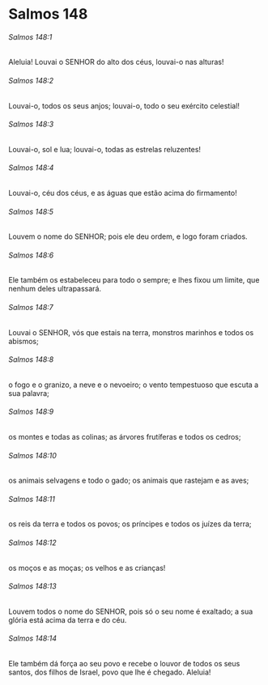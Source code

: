 # Salmos 148

###### Salmos 148:1

Aleluia! Louvai o SENHOR do alto dos céus, louvai-o nas alturas!

###### Salmos 148:2

Louvai-o, todos os seus anjos; louvai-o, todo o seu exército celestial!

###### Salmos 148:3

Louvai-o, sol e lua; louvai-o, todas as estrelas reluzentes!

###### Salmos 148:4

Louvai-o, céu dos céus, e as águas que estão acima do firmamento!

###### Salmos 148:5

Louvem o nome do SENHOR; pois ele deu ordem, e logo foram criados.

###### Salmos 148:6

Ele também os estabeleceu para todo o sempre; e lhes fixou um limite, que nenhum deles ultrapassará.

###### Salmos 148:7

Louvai o SENHOR, vós que estais na terra, monstros marinhos e todos os abismos;

###### Salmos 148:8

o fogo e o granizo, a neve e o nevoeiro; o vento tempestuoso que escuta a sua palavra;

###### Salmos 148:9

os montes e todas as colinas; as árvores frutíferas e todos os cedros;

###### Salmos 148:10

os animais selvagens e todo o gado; os animais que rastejam e as aves;

###### Salmos 148:11

os reis da terra e todos os povos; os príncipes e todos os juízes da terra;

###### Salmos 148:12

os moços e as moças; os velhos e as crianças!

###### Salmos 148:13

Louvem todos o nome do SENHOR, pois só o seu nome é exaltado; a sua glória está acima da terra e do céu.

###### Salmos 148:14

Ele também dá força ao seu povo e recebe o louvor de todos os seus santos, dos filhos de Israel, povo que lhe é chegado. Aleluia!

